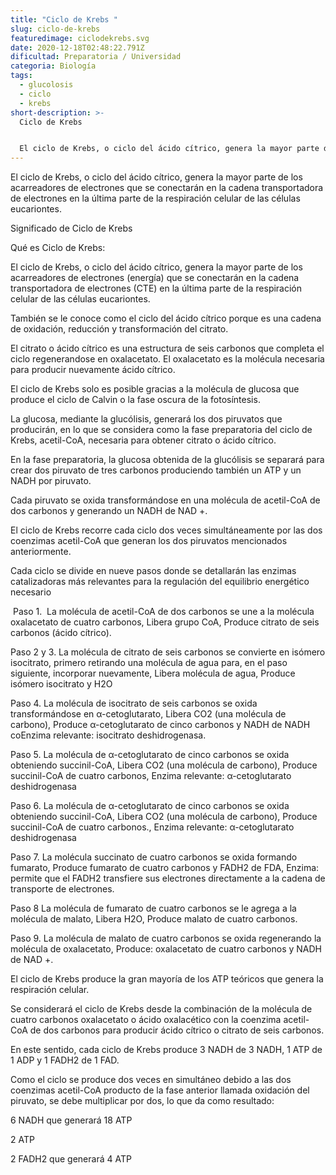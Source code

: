 ```yaml
---
title: "Ciclo de Krebs "
slug: ciclo-de-krebs
featuredimage: ciclodekrebs.svg
date: 2020-12-18T02:48:22.791Z
dificultad: Preparatoria / Universidad
categoria: Biología
tags:
  - glucolosis
  - ciclo
  - krebs
short-description: >-
  Ciclo de Krebs 


  El ciclo de Krebs, o ciclo del ácido cítrico, genera la mayor parte de los acarreadores de electrones que se conectarán en la cadena transportadora de electrones en la última parte de la respiración celular de las células eucariontes.
---
```

El ciclo de Krebs, o ciclo del ácido cítrico, genera la mayor parte de los acarreadores de electrones que se conectarán en la cadena transportadora de electrones en la última parte de la respiración celular de las células eucariontes.

Significado de Ciclo de Krebs

Qué es Ciclo de Krebs:



El ciclo de Krebs, o ciclo del ácido cítrico, genera la mayor parte de los acarreadores de electrones (energía) que se conectarán en la cadena transportadora de electrones (CTE) en la última parte de la respiración celular de las células eucariontes.



También se le conoce como el ciclo del ácido cítrico porque es una cadena de oxidación, reducción y transformación del citrato.



El citrato o ácido cítrico es una estructura de seis carbonos que completa el ciclo regenerandose en oxalacetato. El oxalacetato es la molécula necesaria para producir nuevamente ácido cítrico.



El ciclo de Krebs solo es posible gracias a la molécula de glucosa que produce el ciclo de Calvin o la fase oscura de la fotosíntesis.



La glucosa, mediante la glucólisis, generará los dos piruvatos que producirán, en lo que se considera como la fase preparatoria del ciclo de Krebs, acetil-CoA, necesaria para obtener citrato o ácido cítrico.

En la fase preparatoria, la glucosa obtenida de la glucólisis se separará para crear dos piruvato de tres carbonos produciendo también un ATP y un NADH por piruvato.



Cada piruvato se oxida transformándose en una molécula de acetil-CoA de dos carbonos y generando un NADH de NAD +.



El ciclo de Krebs recorre cada ciclo dos veces simultáneamente por las dos coenzimas acetil-CoA que generan los dos piruvatos mencionados anteriormente.



Cada ciclo se divide en nueve pasos donde se detallarán las enzimas catalizadoras más relevantes para la regulación del equilibrio energético necesario



 Paso 1.  La molécula de acetil-CoA de dos carbonos se une a la molécula oxalacetato de cuatro carbonos, Libera grupo CoA, Produce citrato de seis carbonos (ácido cítrico).

Paso 2 y 3. La molécula de citrato de seis carbonos se convierte en isómero isocitrato, primero retirando una molécula de agua para, en el paso siguiente, incorporar nuevamente, Libera molécula de agua, Produce isómero isocitrato y H2O

Paso 4. La molécula de isocitrato de seis carbonos se oxida transformándose en α-cetoglutarato, Libera CO2 (una molécula de carbono), Produce α-cetoglutarato de cinco carbonos y NADH de NADH coEnzima relevante: isocitrato deshidrogenasa.

Paso 5. La molécula de α-cetoglutarato de cinco carbonos se oxida obteniendo succinil-CoA, Libera CO2 (una molécula de carbono), Produce succinil-CoA de cuatro carbonos, Enzima relevante: α-cetoglutarato deshidrogenasa

Paso 6. La molécula de α-cetoglutarato de cinco carbonos se oxida obteniendo succinil-CoA, Libera CO2 (una molécula de carbono), Produce succinil-CoA de cuatro carbonos., Enzima relevante: α-cetoglutarato deshidrogenasa

Paso 7. La molécula succinato de cuatro carbonos se oxida formando fumarato, Produce fumarato de cuatro carbonos y FADH2 de FDA, Enzima: permite que el FADH2 transfiere sus electrones directamente a la cadena de transporte de electrones.

Paso 8 La molécula de fumarato de cuatro carbonos se le agrega a la molécula de malato, Libera H2O, Produce malato de cuatro carbonos.

Paso 9. La molécula de malato de cuatro carbonos se oxida regenerando la molécula de oxalacetato, Produce: oxalacetato de cuatro carbonos y NADH de NAD +.



El ciclo de Krebs produce la gran mayoría de los ATP teóricos que genera la respiración celular.



Se considerará el ciclo de Krebs desde la combinación de la molécula de cuatro carbonos oxalacetato o ácido oxalacético con la coenzima acetil-CoA de dos carbonos para producir ácido cítrico o citrato de seis carbonos.



En este sentido, cada ciclo de Krebs produce 3 NADH de 3 NADH, 1 ATP de 1 ADP y 1 FADH2 de 1 FAD.



Como el ciclo se produce dos veces en simultáneo debido a las dos coenzimas acetil-CoA producto de la fase anterior llamada oxidación del piruvato, se debe multiplicar por dos, lo que da como resultado:

6 NADH que generará 18 ATP

2 ATP

2 FADH2 que generará 4 ATP